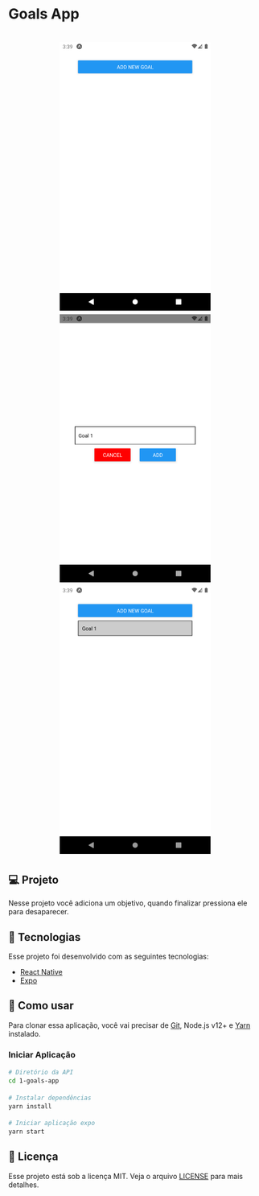 # Goals App

<h1 align="center">
    <img alt="list" title="List" src=".github/list.png" width="300px" />
    <img alt="insert goal" title="Insert goal" src=".github/goal.png" width="300px" />
    <img alt="list goal" title="List goal" src=".github/list-goal.png" width="300px" />
</h1>

## 💻 Projeto

Nesse projeto você adiciona um objetivo, quando finalizar pressiona ele para desaparecer.

## :rocket: Tecnologias

Esse projeto foi desenvolvido com as seguintes tecnologias:

- [React Native](https://reactnative.dev)
- [Expo](https://expo.io/)

## 🔨 Como usar

Para clonar essa aplicação, você vai precisar de [Git](https://git-scm.com/), Node.js v12+ e [Yarn](https://yarnpkg.com/) instalado.

### Iniciar Aplicação

```bash
# Diretório da API
cd 1-goals-app

# Instalar dependências
yarn install

# Iniciar aplicação expo
yarn start
```

## :memo: Licença

Esse projeto está sob a licença MIT. Veja o arquivo [LICENSE](LICENSE.md) para mais detalhes.
